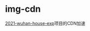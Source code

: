 # img-cdn

[2021-wuhan-house-exp](https://github.com/tiancixiong/2021_wuhan_house_experience)项目的CDN加速

